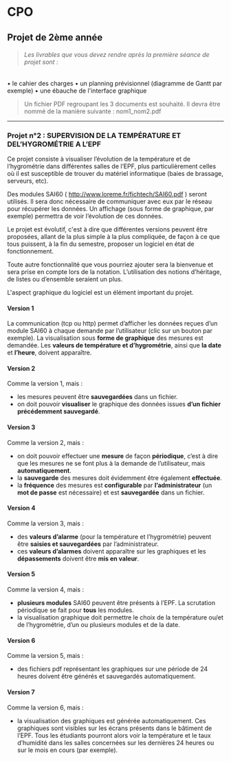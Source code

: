 # CPO 
## Projet de 2ème année

> ###### Les livrables que vous devez rendre après la première séance de projet sont :
• le cahier des charges
• un planning prévisionnel (diagramme de Gantt par exemple)
• une ébauche de l'interface graphique

> Un fichier PDF regroupant les 3 documents est souhaité.
> Il devra être nommé de la manière suivante : nom1_nom2.pdf

---

### Projet n°2 : SUPERVISION DE LA TEMPÉRATURE ET DEL’HYGROMÉTRIE A L’EPF

Ce projet consiste à visualiser l’évolution de la température et de l’hygrométrie dans
différentes salles de l’EPF, plus particulièrement celles où il est susceptible de trouver du matériel
informatique (baies de brassage, serveurs, etc).

Des modules SAI60 ( http://www.loreme.fr/fichtech/SAI60.pdf ) seront utilisés. Il sera donc
nécessaire de communiquer avec eux par le réseau pour récupérer les données. Un affichage (sous
forme de graphique, par exemple) permettra de voir l’évolution de ces données.

Le projet est évolutif, c'est à dire que différentes versions peuvent être proposées, allant de la
plus simple à la plus compliquée, de façon à ce que tous puissent, à la fin du semestre, proposer un
logiciel en état de fonctionnement.

Toute autre fonctionnalité que vous pourriez ajouter sera la bienvenue et sera prise en
compte lors de la notation. L’utilisation des notions d’héritage, de listes ou d’ensemble seraient un
plus.

L'aspect graphique du logiciel est un élément important du projet.

#### Version 1
La communication (tcp ou http) permet d’afficher les données reçues d’un module SAI60 à
chaque demande par l’utilisateur (clic sur un bouton par exemple).
La visualisation sous **forme de graphique** des mesures est demandée. Les **valeurs de
température et d’hygrométrie**, ainsi que **la date** et **l’heure**, doivent apparaître.

#### Version 2
Comme la version 1, mais :

- les mesures peuvent être **sauvegardées** dans un fichier.
- on doit pouvoir **visualiser** le graphique des données issues **d’un fichier précédemment sauvegardé**.

#### Version 3
Comme la version 2, mais :

- on doit pouvoir effectuer une **mesure** de façon **périodique**, c’est à dire que les mesures ne se font
plus à la demande de l’utilisateur, mais **automatiquement**.
- la **sauvegarde** des mesures doit évidemment être également **effectuée**.
- la **fréquence** des mesures est **configurable** par **l’administrateur** (un **mot de passe** est nécessaire) et
est **sauvegardée** dans un fichier.

#### Version 4
Comme la version 3, mais :

- des **valeurs d’alarme** (pour la température et l’hygrométrie) peuvent être **saisies et sauvegardées** par l’administrateur.
- ces **valeurs d’alarmes** doivent apparaître sur les graphiques et les **dépassements** doivent être **mis en
valeur**.

#### Version 5
Comme la version 4, mais :

- **plusieurs modules** SAI60 peuvent être présents à l’EPF. La scrutation périodique se fait pour **tous**
les modules.
- la visualisation graphique doit permettre le choix de la température ou/et de l’hygrométrie, d’un ou
plusieurs modules et de la date.

#### Version 6
Comme la version 5, mais :

- des fichiers pdf représentant les graphiques sur une période de 24 heures doivent être générés et
sauvegardés automatiquement.

#### Version 7
Comme la version 6, mais :

- la visualisation des graphiques est générée automatiquement. Ces graphiques sont visibles sur les
écrans présents dans le bâtiment de l’EPF. Tous les étudiants pourront alors voir la température et le
taux d’humidité dans les salles concernées sur les dernières 24 heures ou sur le mois en cours (par
exemple).